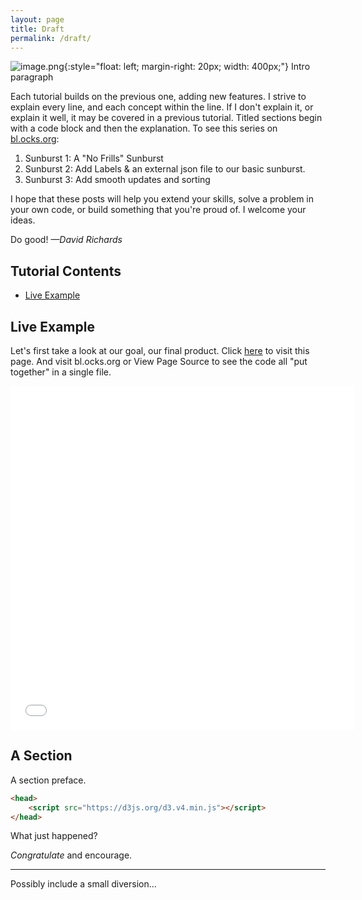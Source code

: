 ```yaml
---
layout: page
title: Draft
permalink: /draft/
---
```


![image.png](../images/image.png){:style="float: left; margin-right: 20px; width: 400px;"}  Intro paragraph

<!--more-->

Each tutorial builds on the previous one, adding new features. I strive to explain every line, and each concept within the line. If I don't explain it, or explain it well, it may be covered in a previous tutorial. Titled sections begin with a code block and then the explanation. To see this series on [bl.ocks.org](https://bl.ocks.org/denjn5):

1. Sunburst 1: A "No Frills" Sunburst
2. Sunburst 2: Add Labels & an external json file to our basic sunburst.
3. Sunburst 3: Add smooth updates and sorting

I hope that these posts will help you extend your skills, solve a problem in your own code, or build something that you're proud of. I welcome your ideas.

Do good!  _—David Richards_

## Tutorial Contents
- [Live Example](#live-example)


## Live Example
Let's first take a look at our goal, our final product. Click [here](../d3/example-1.html) to visit this page. And visit bl.ocks.org or View Page Source to see the code all "put together" in a single file.
 
<iframe align="center" frameborder="no" border="0" marginwidth="0" marginheight="0" width="550" height="550" src="../d3/example-1.html"></iframe>

## A Section
A section preface.
 
``` html
<head>
    <script src="https://d3js.org/d3.v4.min.js"></script>
</head>
```

What just happened?



_Congratulate_ and encourage.

<hr>

Possibly include a small diversion...
